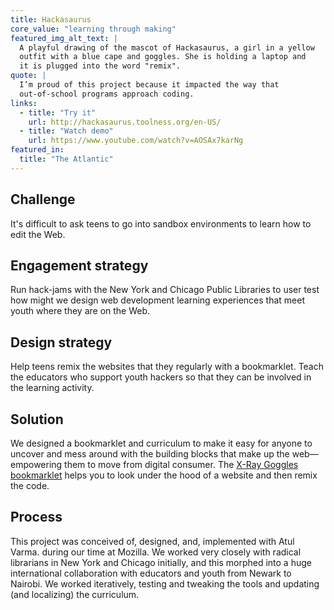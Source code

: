 ```yaml
---
title: Hackasaurus
core_value: "learning through making"
featured_img_alt_text: |
  A playful drawing of the mascot of Hackasaurus, a girl in a yellow
  outfit with a blue cape and goggles. She is holding a laptop and
  it is plugged into the word "remix".
quote: |
  I’m proud of this project because it impacted the way that
  out-of-school programs approach coding.
links:
  - title: "Try it"
    url: http://hackasaurus.toolness.org/en-US/
  - title: "Watch demo"
    url: https://www.youtube.com/watch?v=AOSAx7karNg
featured_in:
  title: "The Atlantic"
---
```


## Challenge

It's difficult to ask teens to go into sandbox environments to learn how to edit
the Web.

## Engagement strategy

Run hack-jams with the New York and Chicago Public Libraries to user test how
might we design web development learning experiences that meet youth where
they are on the Web.

## Design strategy

Help teens remix the websites that they regularly with a bookmarklet. Teach the educators who support youth hackers so that they can be involved in the learning activity.


## Solution

We designed a bookmarklet and curriculum to make it easy for anyone
to uncover and mess around with the building blocks that make up the web—
empowering them to move from digital consumer. The [X-Ray Goggles bookmarklet](https://goggles.mozilla.org/) helps you to look under the hood of a website and then remix the code.

## Process

This project was conceived of, designed, and, implemented with Atul Varma.
during our time at Mozilla. We worked very closely with radical librarians in New York and Chicago initially, and this morphed into a huge international collaboration with educators and youth from Newark to Nairobi. We worked iteratively, testing and tweaking the tools and updating (and localizing) the curriculum.
